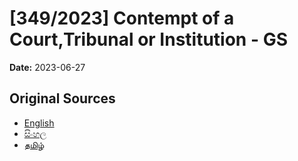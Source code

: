 # [349/2023] Contempt of a Court,Tribunal or Institution - GS

**Date:** 2023-06-27

## Original Sources

- [English](https://documents.gov.lk/view/bills/2023/6/349-2023_E.pdf)
- [සිංහල](https://documents.gov.lk/view/bills/2023/6/349-2023_S.pdf)
- [தமிழ்](https://documents.gov.lk/view/bills/2023/6/349-2023_T.pdf)
